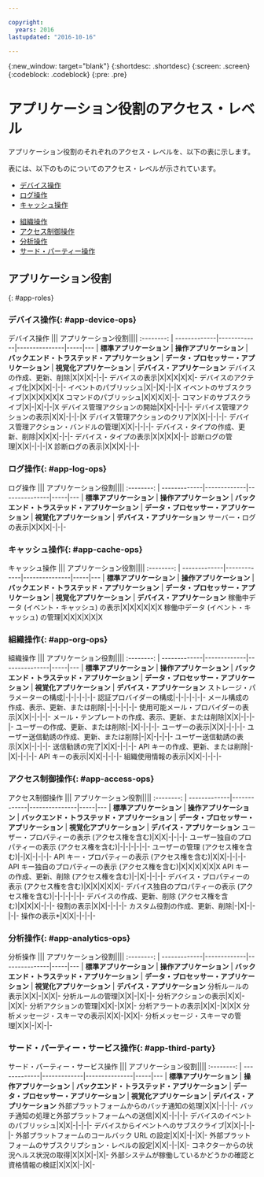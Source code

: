 ```yaml
---

copyright:
  years: 2016
lastupdated: "2016-10-16"

---
```


{:new_window: target="blank"}
{:shortdesc: .shortdesc}
{:screen: .screen}
{:codeblock: .codeblock}
{:pre: .pre}

# アプリケーション役割のアクセス・レベル

アプリケーション役割のそれぞれのアクセス・レベルを、以下の表に示します。

表には、以下のものについてのアクセス・レベルが示されています。
- [デバイス操作](#app-device-ops)
- [ログ操作](#app-log-ops)
- [キャッシュ操作](#app-cache-ops)
<!-- [Historian Operations](#app-historian) -->
- [組織操作](#app-org-ops)
- [アクセス制御操作](#app-access-ops)
- [分析操作](#app-analytics-ops)
- [サード・パーティー操作](#app-third-party)  
<!-- - [Risk Management Operations](#app-risk-mgt) -->

## アプリケーション役割
{: #app-roles}

### デバイス操作{: #app-device-ops}

デバイス操作 ||| アプリケーション役割||||
:--------: | -------------|-------------|---------------|-----|---
           | **標準アプリケーション** | **操作アプリケーション** | **バックエンド・トラステッド・アプリケーション** | **データ・プロセッサー・アプリケーション** | **視覚化アプリケーション** | **デバイス・アプリケーション**
デバイスの作成、更新、削除|X|X|X|-|-|-
デバイスの表示|X|X|X|X|X|-
デバイスのアクティブ化|X|X|X|-|-|-
イベントのパブリッシュ|X|-|X|-|-|X
イベントのサブスクライブ|X|X|X|X|X|X
コマンドのパブリッシュ|X|X|X|X|-|-
コマンドのサブスクライブ|X|-|X|-|-|X
デバイス管理アクションの開始|X|X|-|-|-|-
デバイス管理アクションの表示|X|X|-|-|-|X
デバイス管理アクションのクリア|X|X|-|-|-|-
デバイス管理アクション・バンドルの管理|X|X|-|-|-|-
デバイス・タイプの作成、更新、削除|X|X|X|-|-|-
デバイス・タイプの表示|X|X|X|X|-|-
診断ログの管理|X|X|-|-|-|X
診断ログの表示|X|X|X|-|-|-

### ログ操作{: #app-log-ops}

ログ操作 ||| アプリケーション役割||||
:--------: | -------------|-------------|---------------|-----|---
           | **標準アプリケーション** | **操作アプリケーション** | **バックエンド・トラステッド・アプリケーション** | **データ・プロセッサー・アプリケーション** | **視覚化アプリケーション** | **デバイス・アプリケーション**
サーバー・ログの表示|X|X|X|-|-|-

### キャッシュ操作{: #app-cache-ops}

キャッシュ操作 ||| アプリケーション役割||||
:--------: | -------------|-------------|---------------|-----|---
           | **標準アプリケーション** | **操作アプリケーション** | **バックエンド・トラステッド・アプリケーション** | **データ・プロセッサー・アプリケーション** | **視覚化アプリケーション** | **デバイス・アプリケーション**
稼働中データ (イベント・キャッシュ) の表示|X|X|X|X|X|X
稼働中データ (イベント・キャッシュ) の管理|X|X|X|X|X|X

### 組織操作{: #app-org-ops}

組織操作 ||| アプリケーション役割||||
:--------: | -------------|-------------|---------------|-----|---
           | **標準アプリケーション** | **操作アプリケーション** | **バックエンド・トラステッド・アプリケーション** | **データ・プロセッサー・アプリケーション** | **視覚化アプリケーション** | **デバイス・アプリケーション**
ストレージ・パラメーターの構成|-|-|-|-|-|-
認証プロバイダーの構成|-|-|-|-|-|-
メール構成の作成、表示、更新、または削除|-|-|-|-|-|-
使用可能メール・プロバイダーの表示|X|X|-|-|-|-
メール・テンプレートの作成、表示、更新、または削除|X|X|-|-|-|-
ユーザーの作成、更新、または削除|-|X|-|-|-|-
ユーザーの表示|X|X|-|-|-|-
ユーザー送信勧誘の作成、更新、または削除|-|X|-|-|-|-
ユーザー送信勧誘の表示|X|X|-|-|-|-
送信勧誘の完了|X|X|-|-|-|-
API キーの作成、更新、または削除|-|X|-|-|-|-
API キーの表示|X|X|-|-|-|-
組織使用情報の表示|X|X|-|-|-|-

### アクセス制御操作{: #app-access-ops}

アクセス制御操作 ||| アプリケーション役割||||
:--------: | -------------|-------------|---------------|-----|---
           | **標準アプリケーション** | **操作アプリケーション** | **バックエンド・トラステッド・アプリケーション** | **データ・プロセッサー・アプリケーション** | **視覚化アプリケーション** | **デバイス・アプリケーション**
ユーザー・プロパティーの表示 (アクセス権を含む)|X|X|-|-|-|-
ユーザー独自のプロパティーの表示 (アクセス権を含む)|-|-|-|-|-|-
ユーザーの管理 (アクセス権を含む)|-|X|-|-|-|-
API キー・プロパティーの表示 (アクセス権を含む)|X|X|-|-|-|-
API キー独自のプロパティーの表示 (アクセス権を含む)|X|X|X|X|X|X
API キーの作成、更新、削除 (アクセス権を含む)|-|X|-|-|-|-
デバイス・プロパティーの表示 (アクセス権を含む)|X|X|X|X|X|-
デバイス独自のプロパティーの表示 (アクセス権を含む)|-|-|-|-|-|-
デバイスの作成、更新、削除 (アクセス権を含む)|X|X|X|-|-|-
役割の表示|X|X|-|-|-|-
カスタム役割の作成、更新、削除|-|X|-|-|-|-
操作の表示*|X|X|-|-|-|-

### 分析操作{: #app-analytics-ops}

分析操作 ||| アプリケーション役割||||
:--------: | -------------|-------------|---------------|-----|---
           | **標準アプリケーション** | **操作アプリケーション** | **バックエンド・トラステッド・アプリケーション** | **データ・プロセッサー・アプリケーション** | **視覚化アプリケーション** | **デバイス・アプリケーション**
分析ルールの表示|X|X|-|X|X|-
分析ルールの管理|X|X|-|X|-|-
分析アクションの表示|X|X|-|X|X|-
分析アクションの管理|X|X|-|X|X|-
分析アラートの表示|X|X|-|X|X|X
分析メッセージ・スキーマの表示|X|X|-|X|X|-
分析メッセージ・スキーマの管理|X|X|-|X|-|-

### サード・パーティー・サービス操作{: #app-third-party}

サード・パーティー・サービス操作 ||| アプリケーション役割||||
:--------: | -------------|-------------|---------------|-----|---
           | **標準アプリケーション** | **操作アプリケーション** | **バックエンド・トラステッド・アプリケーション** | **データ・プロセッサー・アプリケーション** | **視覚化アプリケーション** | **デバイス・アプリケーション**
外部プラットフォームからのバッチ通知の処理|X|X|-|-|-|-
バッチ通知の処理と外部プラットフォームへの送信|X|X|-|-|-|-
デバイスのイベントのパブリッシュ|X|X|-|-|-|-
デバイスからイベントへのサブスクライブ|X|X|-|-|-|-
外部プラットフォームのコールバック URL の設定|X|X|-|-|X|-
外部プラットフォームのサブスクリプション・レベルの設定|X|X|-|-|X|-
コネクターからの状況ヘルス状況の取得|X|X|X|-|X|-
外部システムが稼働しているかどうかの確認と資格情報の検証|X|X|X|-|X|-
